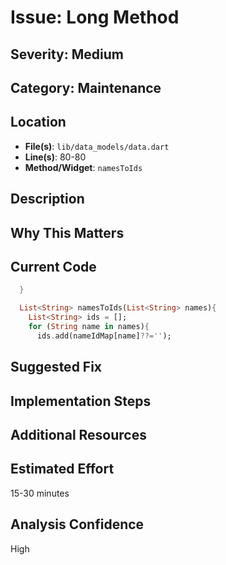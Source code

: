 # Issue: Long Method

## Severity: Medium

## Category: Maintenance

## Location
- **File(s)**: `lib/data_models/data.dart`
- **Line(s)**: 80-80
- **Method/Widget**: `namesToIds`

## Description


## Why This Matters


## Current Code
```dart
  }

  List<String> namesToIds(List<String> names){
    List<String> ids = [];
    for (String name in names){
      ids.add(nameIdMap[name]??='');
```

## Suggested Fix


## Implementation Steps


## Additional Resources


## Estimated Effort
15-30 minutes

## Analysis Confidence
High
